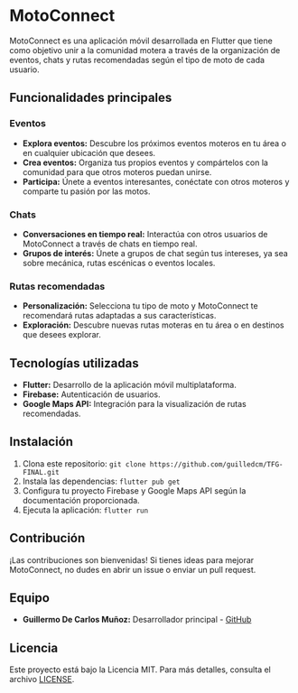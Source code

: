 # MotoConnect

MotoConnect es una aplicación móvil desarrollada en Flutter que tiene como objetivo unir a la comunidad motera a través de la organización de eventos, chats y rutas recomendadas según el tipo de moto de cada usuario.

## Funcionalidades principales

### Eventos
- **Explora eventos:** Descubre los próximos eventos moteros en tu área o en cualquier ubicación que desees.
- **Crea eventos:** Organiza tus propios eventos y compártelos con la comunidad para que otros moteros puedan unirse.
- **Participa:** Únete a eventos interesantes, conéctate con otros moteros y comparte tu pasión por las motos.

### Chats
- **Conversaciones en tiempo real:** Interactúa con otros usuarios de MotoConnect a través de chats en tiempo real.
- **Grupos de interés:** Únete a grupos de chat según tus intereses, ya sea sobre mecánica, rutas escénicas o eventos locales.

### Rutas recomendadas
- **Personalización:** Selecciona tu tipo de moto y MotoConnect te recomendará rutas adaptadas a sus características.
- **Exploración:** Descubre nuevas rutas moteras en tu área o en destinos que desees explorar.

## Tecnologías utilizadas

- **Flutter:** Desarrollo de la aplicación móvil multiplataforma.
- **Firebase:** Autenticación de usuarios.
- **Google Maps API:** Integración para la visualización de rutas recomendadas.

## Instalación

1. Clona este repositorio: `git clone https://github.com/guilledcm/TFG-FINAL.git`
2. Instala las dependencias: `flutter pub get`
3. Configura tu proyecto Firebase y Google Maps API según la documentación proporcionada.
4. Ejecuta la aplicación: `flutter run`

## Contribución

¡Las contribuciones son bienvenidas! Si tienes ideas para mejorar MotoConnect, no dudes en abrir un issue o enviar un pull request.

## Equipo

- **Guillermo De Carlos Muñoz:** Desarrollador principal - [GitHub](https://github.com/guilledcm)

## Licencia

Este proyecto está bajo la Licencia MIT. Para más detalles, consulta el archivo [LICENSE](LICENSE).
